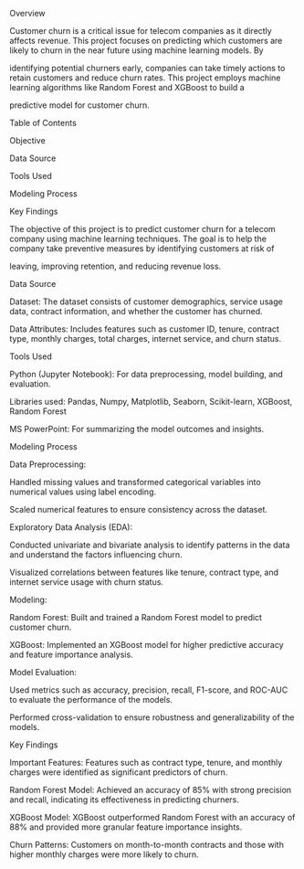 Overview

Customer churn is a critical issue for telecom companies as it directly affects revenue. This project focuses on predicting which customers are likely to churn in the near future using machine learning models. By 

identifying potential churners early, companies can take timely actions to retain customers and reduce churn rates. This project employs machine learning algorithms like Random Forest and XGBoost to build a 

predictive model for customer churn.

Table of Contents

Objective

Data Source

Tools Used

Modeling Process

Key Findings

The objective of this project is to predict customer churn for a telecom company using machine learning techniques. The goal is to help the company take preventive measures by identifying customers at risk of 

leaving, improving retention, and reducing revenue loss.

Data Source

Dataset: The dataset consists of customer demographics, service usage data, contract information, and whether the customer has churned.

Data Attributes: Includes features such as customer ID, tenure, contract type, monthly charges, total charges, internet service, and churn status.

Tools Used

Python (Jupyter Notebook): For data preprocessing, model building, and evaluation.

Libraries used: Pandas, Numpy, Matplotlib, Seaborn, Scikit-learn, XGBoost, Random Forest

MS PowerPoint: For summarizing the model outcomes and insights.

Modeling Process

Data Preprocessing:

Handled missing values and transformed categorical variables into numerical values using label encoding.

Scaled numerical features to ensure consistency across the dataset.

Exploratory Data Analysis (EDA):

Conducted univariate and bivariate analysis to identify patterns in the data and understand the factors influencing churn.

Visualized correlations between features like tenure, contract type, and internet service usage with churn status.

Modeling:

Random Forest: Built and trained a Random Forest model to predict customer churn.

XGBoost: Implemented an XGBoost model for higher predictive accuracy and feature importance analysis.

Model Evaluation:

Used metrics such as accuracy, precision, recall, F1-score, and ROC-AUC to evaluate the performance of the models.

Performed cross-validation to ensure robustness and generalizability of the models.

Key Findings

Important Features: Features such as contract type, tenure, and monthly charges were identified as significant predictors of churn.

Random Forest Model: Achieved an accuracy of 85% with strong precision and recall, indicating its effectiveness in predicting churners.

XGBoost Model: XGBoost outperformed Random Forest with an accuracy of 88% and provided more granular feature importance insights.

Churn Patterns: Customers on month-to-month contracts and those with higher monthly charges were more likely to churn.

